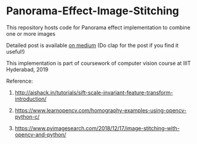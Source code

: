 # Panorama-Effect-Image-Stitching
This repository hosts code for Panorama effect implementation to combine one or more images

Detailed post is available [on medium](<https://medium.com/tech-that-works/how-does-panorama-work-image-stitching-bf1a9f0e4fa5>) (Do clap for the post if you find it useful!)

This implementation is part of coursework of computer vision course at IIIT Hyderabad, 2019

Reference:

1. <http://aishack.in/tutorials/sift-scale-invariant-feature-transform-introduction/>

2. <https://www.learnopencv.com/homography-examples-using-opencv-python-c/>

3. <https://www.pyimagesearch.com/2018/12/17/image-stitching-with-opencv-and-python/>

   
